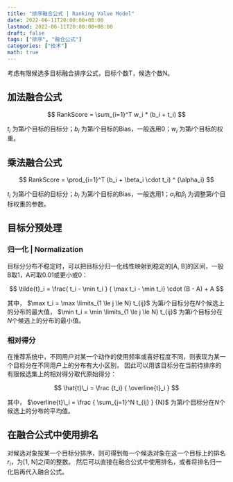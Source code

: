 ```yaml
---
title: "排序融合公式 | Ranking Value Model"
date: 2022-06-11T20:00:00+08:00
lastmod: 2022-06-11T20:00:00+08:00
draft: false
tags: ["排序", "融合公式"]
categories: ["技术"]
math: true
---
```


考虑有限候选多目标融合排序公式，目标个数T，候选个数N。

## 加法融合公式

$$
RankScore = \sum_{i=1}^T w_i * (b_i + t_i)
$$

$t_i$ 为第$i$个目标的目标分；$b_i$ 为第$i$个目标的Bias，一般选用0；$w_i$ 为第$i$个目标的权重。


## 乘法融合公式
$$
RankScore = \prod_{i=1}^T (b_i + \beta_i \cdot t_i) ^ {\alpha_i}
$$

$t_i$ 为第$i$个目标的目标分；$b_i$ 为第$i$个目标的Bias，一般选用1；$\alpha_i$和$\beta_i$ 为调整第$i$个目标权重的参数。


## 目标分预处理

### 归一化 | Normalization
目标分分布不稳定时，可以把目标分归一化线性映射到稳定的[A, B]的区间，一般B取1，A可取0.01或更小或0：

$$
\tilde{t}_i = \frac{ t_i - \min t_i } { \max t_i - \min t_i} \cdot (B - A) + A
$$

其中，
$\max t_i = \max \limits_{1 \le j \le N} t_{ij}$ 为第$i$个目标分在$N$个候选上的分布的最大值，
$\min t_i = \min \limits_{1 \le j \le N} t_{ij}$ 为第$i$个目标分在$N$个候选上的分布的最小值。


### 相对得分
在推荐系统中，不同用户对某一个动作的使用频率或喜好程度不同，则表现为某一个目标分在不同用户上的分布有大小区别，
因此可以用该目标分在当前待排序的有限候选集上的相对得分取代原始得分：

$$
\hat{t}\_i = \frac {t_i} { \overline{t}_i }
$$

其中，
$\overline{t}\_i = \frac { \sum_{j=1}^N t_{ij} } {N}$ 为第$i$个目标分在$N$个候选上的分布的平均值。



## 在融合公式中使用排名
对候选对象按某一个目标分排序，则可得到每一个候选对象在这一个目标上的排名$r_i$，为[1, N]之间的整数。
然后可以直接在融合公式中使用排名，或者将排名归一化后再代入融合公式。

